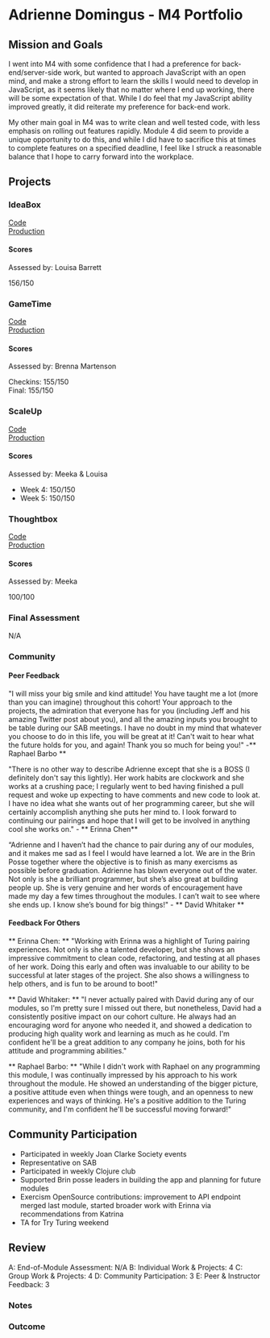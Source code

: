 # Adrienne Domingus - M4 Portfolio

## Mission and Goals

I went into M4 with some confidence that I had a preference for back-end/server-side work, but wanted to approach JavaScript with an open mind, and make a strong effort to learn the skills I would need to develop in JavaScript, as it seems likely that no matter where I end up working, there will be some expectation of that. While I do feel that my JavaScript ability improved greatly, it did reiterate my preference for back-end work.

My other main goal in M4 was to write clean and well tested code, with less emphasis on rolling out features rapidly. Module 4 did seem to provide a unique opportunity to do this, and while I did have to sacrifice this at times to complete features on a specified deadline, I feel like I struck a reasonable balance that I hope to carry forward into the workplace.

## Projects

### IdeaBox
[Code](https://github.com/adriennedomingus/idea_box)  
[Production](http://adriennedomingus-ideabox.herokuapp.com/)

#### Scores  

Assessed by: Louisa Barrett

156/150

### GameTime
[Code](https://github.com/adriennedomingus/bubble_bobble/)  
[Production](http://bubble-bobble-redux.herokuapp.com/)

#### Scores
Assessed by: Brenna Martenson

Checkins: 155/150  
Final: 155/150

### ScaleUp
[Code](https://github.com/adriennedomingus/wadoe_api)  
[Production](https://wadoe-api.herokuapp.com/)

#### Scores  

Assessed by: Meeka & Louisa

* Week 4: 150/150
* Week 5: 150/150

### Thoughtbox

[Code](https://github.com/adriennedomingus/thoughtbox)  
[Production](http://ald-thoughtbox.herokuapp.com/)

#### Scores  
Assessed by: Meeka

100/100

### Final Assessment

N/A

### Community

#### Peer Feedback

"I will miss your big smile and kind attitude! You have taught me a lot (more than you can imagine) throughout this cohort! Your approach to the projects, the admiration that everyone has for you (including Jeff and his amazing Twitter post about you), and all the amazing inputs you brought to be table during our SAB meetings. I have no doubt in my mind that whatever you choose to do in this life, you will be great at it! Can't wait to hear what the future holds for you, and again! Thank you so much for being you!" -** Raphael Barbo **

"There is no other way to describe Adrienne except that she is a BOSS (I definitely don't say this lightly). Her work habits are clockwork and she works at a crushing pace; I regularly went to bed having finished a pull request and woke up expecting to have comments and new code to look at. I have no idea what she wants out of her programming career, but she will certainly accomplish anything she puts her mind to. I look forward to continuing our pairings and hope that I will get to be involved in anything cool she works on." - ** Erinna Chen**

“Adrienne and I haven’t had the chance to pair during any of our modules, and it makes me sad as I feel I would have learned a lot.  We are in the Brin Posse together where the objective is to finish as many exercisms as possible before graduation.  Adrienne has blown everyone out of the water.  Not only is she a brilliant programmer, but she’s also great at building people up.  She is very genuine and her words of encouragement have made my day a few times throughout the modules.  I can’t wait to see where she ends up.  I know she’s bound for big things!" - ** David Whitaker **

#### Feedback For Others

** Erinna Chen: ** "Working with Erinna was a highlight of Turing pairing experiences. Not only is she a talented developer, but she shows an impressive commitment to clean code, refactoring, and testing at all phases of her work. Doing this early and often was invaluable to our ability to be successful at later stages of the project. She also shows a willingness to help others, and is fun to be around to boot!"

** David Whitaker: ** "I never actually paired with David during any of our modules, so I'm pretty sure I missed out there, but nonetheless, David had a consistently positive impact on our cohort culture. He always had an encouraging word for anyone who needed it, and showed a dedication to producing high quality work and learning as much as he could. I'm confident he'll be a great addition to any company he joins, both for his attitude and programming abilities."

** Raphael Barbo: ** "While I didn't work with Raphael on any programming this module, I was continually impressed by his approach to his work throughout the module. He showed an understanding of the bigger picture, a positive attitude even when things were tough, and an openness to new experiences and ways of thinking. He's a positive addition to the Turing community, and I'm confident he'll be successful moving forward!"


## Community Participation

* Participated in weekly Joan Clarke Society events
* Representative on SAB
* Participated in weekly Clojure club
* Supported Brin posse leaders in building the app and planning for future modules
* Exercism OpenSource contributions: improvement to API endpoint merged last module, started broader work with Erinna via recommendations from Katrina
* TA for Try Turing weekend

## Review

A: End-of-Module Assessment: N/A
B: Individual Work & Projects: 4
C: Group Work & Projects: 4
D: Community Participation: 3
E: Peer & Instructor Feedback: 3

### Notes

### Outcome
